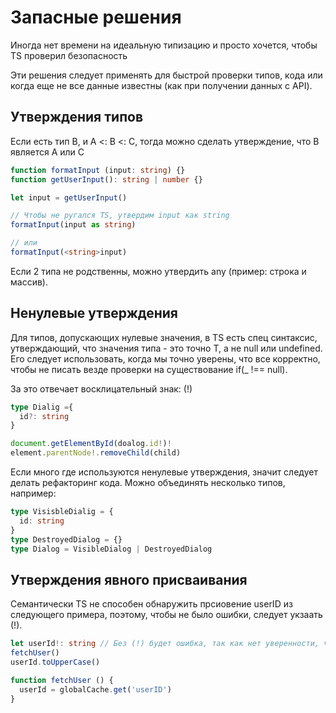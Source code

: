 # Запасные решения

Иногда нет времени на идеальную типизацию и просто хочется, чтобы TS проверил
безопасность

Эти решения следует применять для быстрой проверки типов, кода или когда еще
не все данные известны (как при получении данных с API).

## Утверждения типов
Если есть тип B, и A <: B <: C, тогда можно сделать утверждение, что B является
A или C

```typescript
function formatInput (input: string) {}
function getUserInput(): string | number {}

let input = getUserInput()

// Чтобы не ругался TS, утвердим input как string
formatInput(input as string)

// или 
formatInput(<string>input)
```

Если 2 типа не родственны, можно утвердить any (пример: строка и массив).


## Ненулевые утверждения
Для типов, допускающих нулевые значения, в TS есть спец синтаксис, утверждающий,
что значения типа - это точно T, а не null или undefined. Его следует использовать,
когда мы точно уверены, что все корректно, чтобы не писать везде проверки на
существование if(_ !== null).

За это отвечает восклицательный знак: (!)

```typescript
type Dialig ={
  id?: string
}

document.getElementById(doalog.id!)!
element.parentNode!.removeChild(child)
```

Если много где используются ненулевые утверждения, значит следует делать рефакторинг кода.
Можно объединять несколько типов, например:
```typescript
type VisisbleDialig = {
  id: string
}
type DestroyedDialog = {}
type Dialog = VisibleDialog | DestroyedDialog
```

## Утверждения явного присваивания
Семантически TS не способен обнаружить прсиовение userID из следующего примера,
поэтому, чтобы не было ошибки, следует укзаать (!).

```typescript
let userId!: string // Без (!) будет ошибка, так как нет уверенности, что user будет заполнен
fetchUser()
userId.toUpperCase()

function fetchUser () {
  userId = globalCache.get('userID')
}
```